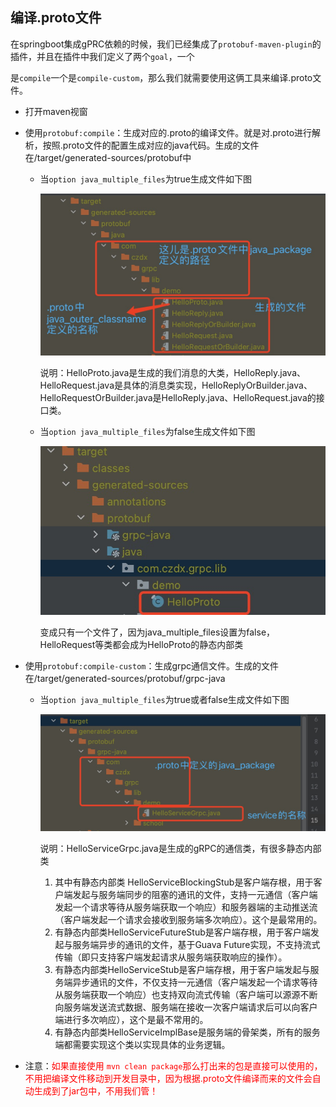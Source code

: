 ## 编译.proto文件



在springboot集成gPRC依赖的时候，我们已经集成了`protobuf-maven-plugin`的插件，并且在插件中我们定义了两个`goal`，一个

是`compile`一个是`compile-custom`，那么我们就需要使用这俩工具来编译.proto文件。



- 打开maven视窗

- 使用`protobuf:compile`：生成对应的.proto的编译文件。就是对.proto进行解析，按照.proto文件的配置生成对应的java代码。生成的文件在/target/generated-sources/protobuf中

  - 当`option java_multiple_files`为true生成文件如下图

    ![avatar](../../images/WechatIMG495.jpeg)

    说明：HelloProto.java是生成的我们消息的大类，HelloReply.java、HelloRequest.java是具体的消息类实现，HelloReplyOrBuilder.java、HelloRequestOrBuilder.java是HelloReply.java、HelloRequest.java的接口类。

  - 当`option java_multiple_files`为false生成文件如下图

    ![avatar](../../images/WechatIMG505.jpeg)

    变成只有一个文件了，因为java_multiple_files设置为false，HelloRequest等类都会成为HelloProto的静态内部类

    

- 使用`protobuf:compile-custom`：生成grpc通信文件。生成的文件在/target/generated-sources/protobuf/grpc-java

  - 当`option java_multiple_files`为true或者false生成文件如下图
  
    ![avatar](../../images/WechatIMG497.jpeg)
  
    说明：HelloServiceGrpc.java是生成的gRPC的通信类，有很多静态内部类
  
    1. 其中有静态内部类 HelloServiceBlockingStub是客户端存根，用于客户端发起与服务端同步的阻塞的通讯的文件，支持一元通信（客户端发起一个请求等待从服务端获取一个响应）和服务器端的主动推送流（客户端发起一个请求会接收到服务端多次响应）。这个是最常用的。
    2. 有静态内部类HelloServiceFutureStub是客户端存根，用于客户端发起与服务端异步的通讯的文件，基于Guava Future实现，不支持流式传输（即只支持客户端发起请求从服务端获取响应的操作）。
    3. 有静态内部类HelloServiceStub是客户端存根，用于客户端发起与服务端异步通讯的文件，不仅支持一元通信（客户端发起一个请求等待从服务端获取一个响应）也支持双向流式传输（客户端可以源源不断向服务端发送流式数据、服务端在接收一次客户端请求后可以向客户端进行多次响应），这个是最不常用的。
    4. 有静态内部类HelloServiceImplBase是服务端的骨架类，所有的服务端都需要实现这个类以实现具体的业务逻辑。
  
- 注意：<font color="red">如果直接使用 `mvn clean package`那么打出来的包是直接可以使用的，不用把编译文件移动到开发目录中，因为根据.proto文件编译而来的文件会自动生成到了jar包中，不用我们管！</font>

